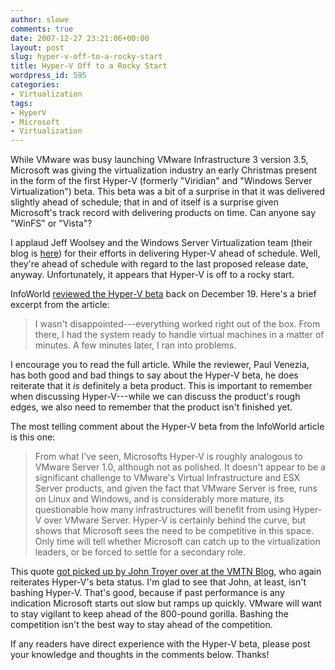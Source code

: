 ```yaml
---
author: slowe
comments: true
date: 2007-12-27 23:21:06+00:00
layout: post
slug: hyper-v-off-to-a-rocky-start
title: Hyper-V Off to a Rocky Start
wordpress_id: 595
categories:
- Virtualization
tags:
- HyperV
- Microsoft
- Virtualization
---
```


While VMware was busy launching VMware Infrastructure 3 version 3.5, Microsoft was giving the virtualization industry an early Christmas present in the form of the first Hyper-V (formerly "Viridian" and "Windows Server Virtualization") beta. This beta was a bit of a surprise in that it was delivered slightly ahead of schedule; that in and of itself is a surprise given Microsoft's track record with delivering products on time. Can anyone say "WinFS" or "Vista"?

I applaud Jeff Woolsey and the Windows Server Virtualization team (their blog is [here](http://blogs.technet.com/virtualization/default.aspx)) for their efforts in delivering Hyper-V ahead of schedule. Well, they're ahead of schedule with regard to the last proposed release date, anyway. Unfortunately, it appears that Hyper-V is off to a rocky start.

InfoWorld [reviewed the Hyper-V beta](http://www.infoworld.com/article/07/12/19/51TC-microsoft-hyperv-preview_1.html) back on December 19. Here's a brief excerpt from the article:

>I wasn't disappointed---everything worked right out of the box. From there, I had the system ready to handle virtual machines in a matter of minutes. A few minutes later, I ran into problems.

I encourage you to read the full article. While the reviewer, Paul Venezia, has both good and bad things to say about the Hyper-V beta, he does reiterate that it _is_ definitely a beta product. This is important to remember when discussing Hyper-V---while we can discuss the product's rough edges, we also need to remember that the product isn't finished yet.

The most telling comment about the Hyper-V beta from the InfoWorld article is this one:

>From what I've seen, Microsofts Hyper-V is roughly analogous to VMware Server 1.0, although not as polished. It doesn't appear to be a significant challenge to VMware's Virtual Infrastructure and ESX Server products, and given the fact that VMware Server is free, runs on Linux and Windows, and is considerably more mature, its questionable how many infrastructures will benefit from using Hyper-V over VMware Server. Hyper-V is certainly behind the curve, but shows that Microsoft sees the need to be competitive in this space. Only time will tell whether Microsoft can catch up to the virtualization leaders, or be forced to settle for a secondary role.

This quote [got picked up by John Troyer over at the VMTN Blog](http://blogs.vmware.com/vmtn/2007/12/hyper-v-like-vm.html), who again reiterates Hyper-V's beta status. I'm glad to see that John, at least, isn't bashing Hyper-V. That's good, because if past performance is any indication Microsoft starts out slow but ramps up quickly. VMware will want to stay vigilant to keep ahead of the 800-pound gorilla. Bashing the competition isn't the best way to stay ahead of the competition.

If any readers have direct experience with the Hyper-V beta, please post your knowledge and thoughts in the comments below. Thanks!
